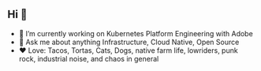 ## Hi 👋

<!--
**jrsapi/jrsapi** is a ✨ _special_ ✨ repository because its `README.md` (this file) appears on your GitHub profile.
-->

- 🔭 I’m currently working on Kubernetes Platform Engineering with Adobe  
- 💬 Ask me about anything Infrastructure, Cloud Native, Open Source  
- ❤️ Love: Tacos, Tortas, Cats, Dogs, native farm life, lowriders, punk rock, industrial noise, and chaos in general

